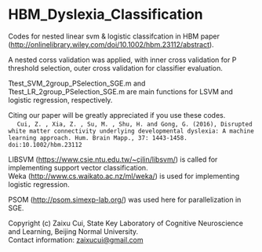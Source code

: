 # HBM_Dyslexia_Classification
Codes for nested linear svm &amp; logistic classifcation in HBM paper (http://onlinelibrary.wiley.com/doi/10.1002/hbm.23112/abstract). 

A nested corss validation was applied, with inner cross validation for P threshold selection, outer cross validation for classifier evaluation.

Ttest_SVM_2group_PSelection_SGE.m and Ttest_LR_2group_PSelection_SGE.m are main functions for LSVM and logistic regression, respectively.

Citing our paper will be greatly appreciated if you use these codes.
<br>&emsp; ```Cui, Z. , Xia, Z. , Su, M. , Shu, H. and Gong, G. (2016), Disrupted white matter connectivity underlying developmental dyslexia: A machine learning approach. Hum. Brain Mapp., 37: 1443-1458. doi:10.1002/hbm.23112```

LIBSVM (https://www.csie.ntu.edu.tw/~cjlin/libsvm/) is called for implementing support vector classification.  
Weka (http://www.cs.waikato.ac.nz/ml/weka/) is used for implementing logistic regression.

PSOM (http://psom.simexp-lab.org/) was used here for parallelization in SGE.

Copyright (c) Zaixu Cui, State Key Laboratory of Cognitive Neuroscience and Learning, Beijing Normal University.  
Contact information: 
zaixucui@gmail.com


